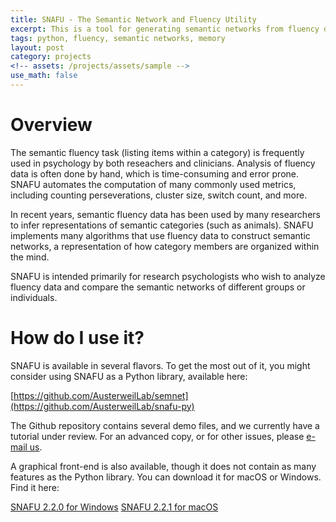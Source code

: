 ```yaml
---
title: SNAFU - The Semantic Network and Fluency Utility
excerpt: This is a tool for generating semantic networks from fluency data
tags: python, fluency, semantic networks, memory
layout: post
category: projects
<!-- assets: /projects/assets/sample -->
use_math: false
---
```


# Overview

The semantic fluency task (listing items within a category) is frequently used
in psychology by both reseachers and clinicians. Analysis of fluency
data is often done by hand, which is time-consuming and error prone. SNAFU
automates the computation of many commonly used metrics, including counting
perseverations, cluster size, switch count, and more.

In recent years, semantic fluency data has been used by many researchers to
infer representations of semantic categories (such as animals). SNAFU
implements many algorithms that use fluency data to construct semantic
networks, a representation of how category members are organized within the
mind. 

SNAFU is intended primarily for research psychologists who wish to analyze
fluency data and compare the semantic networks of different groups or
individuals.

# How do I use it?

SNAFU is available in several flavors. To get the most out of it, you might consider
using SNAFU as a Python library, available here:

[https://github.com/AusterweilLab/semnet](https://github.com/AusterweilLab/snafu-py)


The Github repository contains several demo files, and we currently have a
tutorial under review. For an advanced copy, or for other issues, please
[e-mail us](mailto:zemla@wisc.edu).

A graphical front-end is also available, though it does not contain as many
features as the Python library. You can download it for macOS or Windows. Find
it here:

[SNAFU 2.2.0 for Windows](https://alab.psych.wisc.edu/snafu/snafu-2.2.0-win-x64.zip)
[SNAFU 2.2.1 for macOS](https://alab.psych.wisc.edu/snafu/snafu-2.2.1-mac-x64.zip)
